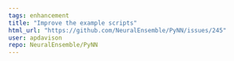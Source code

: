```yaml
---
tags: enhancement
title: "Improve the example scripts"
html_url: "https://github.com/NeuralEnsemble/PyNN/issues/245"
user: apdavison
repo: NeuralEnsemble/PyNN
---
```


